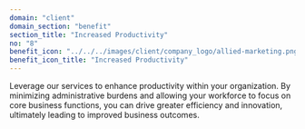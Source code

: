 ```yaml
---
domain: "client"
domain_section: "benefit"
section_title: "Increased Productivity"
no: "8"
benefit_icon: "../../../images/client/company_logo/allied-marketing.png"
benefit_icon_title: "Increased Productivity"
---
```


Leverage our services to enhance productivity within your organization. By minimizing administrative burdens and allowing your workforce to focus on core business functions, you can drive greater efficiency and innovation, ultimately leading to improved business outcomes.
